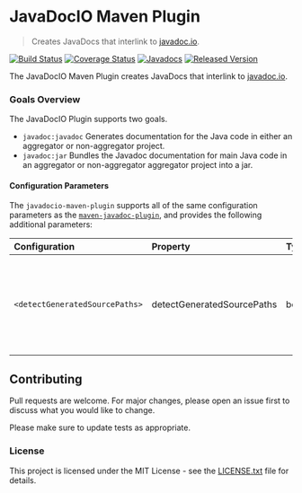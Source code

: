# JavaDocIO Maven Plugin

> Creates JavaDocs that interlink to [javadoc.io](https://www.javadoc.io).

[![Build Status](https://github.com/entinae/javadocio-maven-plugin/actions/workflows/build.yml/badge.svg)](https://github.com/entinae/javadocio-maven-plugin/actions/workflows/build.yml)
[![Coverage Status](https://coveralls.io/repos/github/entinae/javadocio-maven-plugin/badge.svg)](https://coveralls.io/github/entinae/javadocio-maven-plugin)
[![Javadocs](https://www.javadoc.io/badge/org.entinae.maven/javadocio-maven-plugin.svg)](https://www.javadoc.io/doc/org.entinae.maven/javadocio-maven-plugin)
[![Released Version](https://img.shields.io/maven-central/v/org.entinae.maven/javadocio-maven-plugin.svg)](https://mvnrepository.com/artifact/org.entinae.maven/javadocio-maven-plugin)

The JavaDocIO Maven Plugin creates JavaDocs that interlink to [javadoc.io](https://www.javadoc.io).

### Goals Overview

The JavaDocIO Plugin supports two goals.

* `javadoc:javadoc` Generates documentation for the Java code in either an aggregator or non-aggregator project.
* `javadoc:jar` Bundles the Javadoc documentation for main Java code in an aggregator or non-aggregator aggregator project into a jar.

#### Configuration Parameters

The `javadocio-maven-plugin` supports all of the same configuration parameters as the [`maven-javadoc-plugin`](https://maven.apache.org/plugins/maven-javadoc-plugin/), and provides the following additional parameters:

| **Configuration**              | **Property**               | **Type** | **Use**  | **Description**                                                                                                                                   |
|:-------------------------------|:---------------------------|:---------|:---------|:--------------------------------------------------------------------------------------------------------------------------------------------------|
| `<detectGeneratedSourcePaths>` | detectGeneratedSourcePaths | boolean  | Optional | If `true`, the plugin will detect and include the generated source paths from all subpaths of `target/generated-sources`<br>**Default:** `false`. |

## Contributing

Pull requests are welcome. For major changes, please open an issue first to discuss what you would like to change.

Please make sure to update tests as appropriate.

### License

This project is licensed under the MIT License - see the [LICENSE.txt](LICENSE.txt) file for details.

[mvn-plugin]: https://img.shields.io/badge/mvn-plugin-lightgrey.svg
